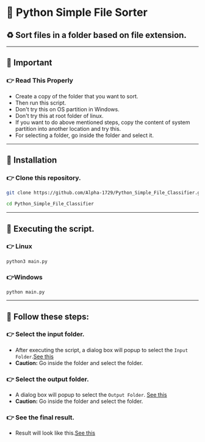 # 🔰 Python Simple File Sorter
## ♻ Sort files in a folder based on file extension.
---

## 🔰 Important
### 👉 Read This Properly
- Create a copy of the folder that you want to sort.
- Then run this script.
- Don't try this on OS partition in Windows.
- Don't try this at root folder of linux.
- If you want to do above mentioned steps, copy the content of system partition into another location and try this.
- For selecting a folder, go inside the folder and select it.

---

## 🔰 Installation
### 👉 Clone this repository.
```bash
git clone https://github.com/Alpha-1729/Python_Simple_File_Classifier.git

cd Python_Simple_File_Classifier
```

---

## 🔰 Executing the script.
### 👉 Linux
```
python3 main.py
```
### 👉Windows
```
python main.py
```

---

## 🔰 Follow these steps:
### 👉 Select the input folder.
- After executing the script, a dialog box will popup to select the `Input Folder`.[See this](https://raw.githubusercontent.com/Alpha-1729/Python_Simple_File_Sorter/master/src/select_input_folder.png)
- **Caution:** Go inside the folder and select the folder.
### 👉 Select the output folder.
- A dialog box will popup to select the `Output Folder`. [See this](https://raw.githubusercontent.com/Alpha-1729/Python_Simple_File_Sorter/master/src/select_output_folder.png)
- **Caution:** Go inside the folder and select the folder.
### 👉 See the final result.
- Result will look like this.[See this](https://raw.githubusercontent.com/Alpha-1729/Python_Simple_File_Sorter/master/src/output.png)